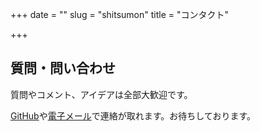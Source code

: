 +++
date = ""
slug = "shitsumon"
title = "コンタクト"

+++
## 質問・問い合わせ

質問やコメント、アイデアは全部大歓迎です。

[GitHub](https://github.com/madicetea/website-personal/issues/new)や[電子メール](mailto:madicetea@posteo.jp)で連絡が取れます。お待ちしております。